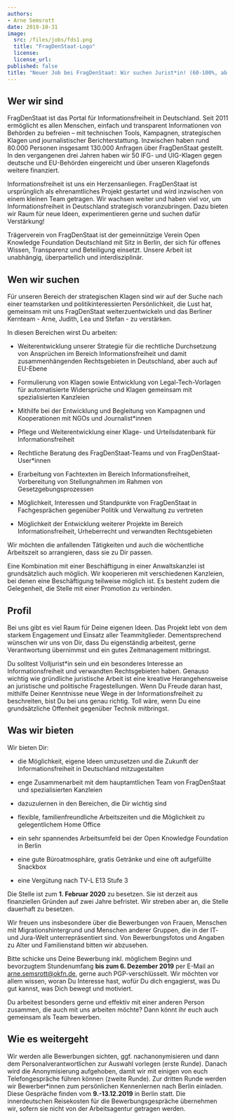 ```yaml
---
authors: 
- Arne Semsrott
date: 2019-10-31
image:
  src: /files/jobs/fds1.png
  title: "FragDenStaat-Logo"
  license:
  license_url: 
published: false
title: "Neuer Job bei FragDenStaat: Wir suchen Jurist*in! (60-100%, ab Februar 2020)" 
---
```


## Wer wir sind

FragDenStaat ist das Portal für Informationsfreiheit in Deutschland. Seit 2011 ermöglicht es allen Menschen, einfach und transparent Informationen von Behörden zu befreien – mit technischen Tools, Kampagnen, strategischen Klagen und journalistischer Berichterstattung. Inzwischen haben rund 80.000 Personen insgesamt 130.000 Anfragen über FragDenStaat gestellt. In den vergangenen drei Jahren haben wir 50 IFG- und UIG-Klagen gegen deutsche und EU-Behörden eingereicht und über unseren Klagefonds weitere finanziert.

Informationsfreiheit ist uns ein Herzensanliegen. FragDenStaat ist ursprünglich als ehrenamtliches Projekt gestartet und wird inzwischen von einem kleinen Team getragen. Wir wachsen weiter und haben viel vor, um Informationsfreiheit in Deutschland strategisch voranzubringen. Dazu bieten wir Raum für neue Ideen, experimentieren gerne und suchen dafür Verstärkung!

Trägerverein von FragDenStaat ist der gemeinnützige Verein Open Knowledge Foundation Deutschland mit Sitz in Berlin, der sich für offenes Wissen, Transparenz und Beteiligung einsetzt. Unsere Arbeit ist unabhängig, überparteilich und interdisziplinär. 

## Wen wir suchen

Für unseren Bereich der strategischen Klagen sind wir auf der Suche nach einer teamstarken und politikinteressierten Persönlichkeit, die Lust hat, gemeinsam mit uns FragDenStaat weiterzuentwickeln und das Berliner Kernteam - Arne, Judith, Lea und Stefan - zu verstärken. 

In diesen Bereichen wirst Du arbeiten: 

- Weiterentwicklung unserer Strategie für die rechtliche Durchsetzung von Ansprüchen im Bereich Informationsfreiheit und damit zusammenhängenden Rechtsgebieten in Deutschland, aber auch auf EU-Ebene

- Formulierung von Klagen sowie Entwicklung von Legal-Tech-Vorlagen für automatisierte Widersprüche und Klagen gemeinsam mit spezialisierten Kanzleien

- Mithilfe bei der Entwicklung und Begleitung von Kampagnen und Kooperationen mit NGOs und Journalist*innen

- Pflege und Weiterentwicklung einer Klage- und Urteilsdatenbank für Informationsfreiheit

- Rechtliche Beratung des FragDenStaat-Teams und von FragDenStaat-User*innen

- Erarbeitung von Fachtexten im Bereich Informationsfreiheit, Vorbereitung von Stellungnahmen im Rahmen von Gesetzgebungsprozessen

- Möglichkeit, Interessen und Standpunkte von FragDenStaat in Fachgesprächen gegenüber Politik und Verwaltung zu vertreten

- Möglichkeit der Entwicklung weiterer Projekte im Bereich Informationsfreiheit, Urheberrecht und verwandten Rechtsgebieten

Wir möchten die anfallenden Tätigkeiten und auch die wöchentliche Arbeitszeit so arrangieren, dass sie zu Dir passen. 

Eine Kombination mit einer Beschäftigung in einer Anwaltskanzlei ist grundsätzlich auch möglich. Wir kooperieren mit verschiedenen Kanzleien, bei denen eine Beschäftigung teilweise möglich ist. Es besteht zudem die Gelegenheit, die Stelle mit einer Promotion zu verbinden.

## Profil

Bei uns gibt es viel Raum für Deine eigenen Ideen. Das Projekt lebt von dem starkem Engagement und Einsatz aller Teammitglieder. Dementsprechend wünschen wir uns von Dir, dass Du eigenständig arbeitest, gerne Verantwortung übernimmst und ein gutes Zeitmanagement mitbringst. 

Du solltest Volljurist*in sein und ein besonderes Interesse an Informationsfreiheit und verwandten Rechtsgebieten haben. Genauso wichtig wie gründliche juristische Arbeit ist eine kreative Herangehensweise an juristische und politische Fragestellungen. Wenn Du Freude daran hast, mithilfe Deiner Kenntnisse neue Wege in der Informationsfreiheit zu beschreiten, bist Du bei uns genau richtig. Toll wäre, wenn Du eine grundsätzliche Offenheit gegenüber Technik mitbringst.

## Was wir bieten

Wir bieten Dir:

- die Möglichkeit, eigene Ideen umzusetzen und die Zukunft der Informationsfreiheit in Deutschland mitzugestalten

- enge Zusammenarbeit mit dem hauptamtlichen Team von FragDenStaat und spezialisierten Kanzleien

- dazuzulernen in den Bereichen, die Dir wichtig sind

- flexible, familienfreundliche Arbeitszeiten und die Möglichkeit zu gelegentlichem Home Office

- ein sehr spannendes Arbeitsumfeld bei der Open Knowledge Foundation in Berlin

- eine gute Büroatmosphäre, gratis Getränke und eine oft aufgefüllte Snackbox

- eine Vergütung nach TV-L E13 Stufe 3

Die Stelle ist zum **1. Februar 2020** zu besetzen. Sie ist derzeit aus finanziellen Gründen auf zwei Jahre befristet. Wir streben aber an, die Stelle dauerhaft zu besetzen.

Wir freuen uns insbesondere über die Bewerbungen von Frauen, Menschen mit Migrationshintergrund und Menschen anderer Gruppen, die in der IT- und Jura-Welt unterrepräsentiert sind. Von Bewerbungsfotos und Angaben zu Alter und Familienstand bitten wir abzusehen.

Bitte schicke uns Deine Bewerbung inkl. möglichem Beginn und bevorzugtem Stundenumfang **bis zum 6. Dezember 2019** per E-Mail an arne.semsrott@okfn.de, gerne auch PGP-verschlüsselt. Wir möchten vor allem wissen, woran Du Interesse hast, wofür Du dich engagierst, was Du gut kannst, was Dich bewegt und motiviert.

Du arbeitest besonders gerne und effektiv mit einer anderen Person zusammen, die auch mit uns arbeiten möchte? Dann könnt ihr euch auch gemeinsam als Team bewerben.

## Wie es weitergeht

Wir werden alle Bewerbungen sichten, ggf. nachanonymisieren und dann dem Personalverantwortlichen zur Auswahl vorlegen (erste Runde). Danach wird die Anonymisierung aufgehoben, damit wir mit einigen von euch Telefongespräche führen können (zweite Runde). Zur dritten Runde werden wir Bewerber*innen zum persönlichen Kennenlernen nach Berlin einladen. Diese Gespräche finden vom **9.-13.12.2019** in Berlin statt. Die innerdeutschen Reisekosten für die Bewerbungsgespräche übernehmen wir, sofern sie nicht von der Arbeitsagentur getragen werden.

